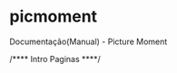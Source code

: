 picmoment
=========
Documentação(Manual) - Picture Moment
<!-- Date create manual - 09/20/2014 12:23:31PM -->


/**** Intro Paginas ****/

<!-- Page(Inicio) - Exibe postagens(Moments) encontrada em toda a rede...
<!-- Page(Sou Fã) - Exibe postagens(Moments) somente dos usuários de qual você é fã...
<!-- Page(Perfil) - Exibe postagens(Moments) do usuário na qual perfil foi acessado junto com suas informações..
<!-- Page(Editar Perfil) - Exibe opções para o usuário logado possa alterar opções do seu perfil...
<!-- Page(Mensagens) - Exibe mensagens enviadas por outro usuário e mensagens que você enviou...
<!-- Page(Admin) - Pagina em desenvolvimento para usuário administrador da rede gerenciar os usuários,postagens(Moments), comentario, acesso da rede e entre outros ...

/**** Funções em geral ****/

<!-- Comentar - Funciona como direito de replica de outros usuários a um determinado post..
<!-- Virar Fã - Opção funciona como assinatura de um 'feed', você vira fã de um usuário e passa a receber seus post's(Moments) separados na pagina (Sou Fã)...
<!-- Aprovar/Reprovar - Opção para o usuário avaliar o post(Moment) em questão, dependendo da quantidade de avaliações determinado post pode para no nosso 'Top 10'...
<!-- Top 10 - Função na qual mostra os post mais bem avaliados (Top 10 Beloved) ou não (Top 10 Hated)..
<!-- Postar - Função na qual você posta uma determinada arte, foto, momento pessoal ou simplesmente uma imagem qualquer junto a uma legenda com limite de caracteres (50) para todos conectado a rede possam ver. Essa opção aceita imagens GIF(Imagens animadas)...
<!-- Chat de discussão - Função que faz com que o dono de determinado post(Moment) crie uma sala de discussão para a arte em questão, quando os outros usuários clicam no post(Moment) que está com sala de discussão aberta, aparece opção para eles entrarem na sala. A sala contem o dono da arte, sua legenda e tempo de duração, cada sala tem 1 hora de duração com conversa em aberto e todos tem acesso ...
<!-- Deixar mensagem - Opção na qual um determinado usuário ao acessar outro perfil é disponibilizada e faz com que você possa deixar uma mensagem para o usuario na qual você acessou o perfil, e essa opção disponibiliza duas funções que deixa quem enviou mensagem anonimo ou não e essa opção permite o direito de resposta estando em anonimo ou não. Função anonima é gerenciada por algum admin de forma exclusiva, em caso de abuso do usuário...
<!-- Editar perfil - Opção com funções para que o usuário edite seus perfil como nome, imagem de perffil, usuário e inclusive seu email...
<!-- Visitas no perfil - Opção na qual o usuário ativa ou desativa visitas feitas em outro perfil. Se esta opção for desativada o usuário para de registrar suas visitas no perfil de terceiros, porém ele deixa de ver quem lhe visitou dentre esse tempo, ao ativado sua funcionalidade mostra os registros com hora e data...
<!-- Background Editor - Opção com 2 funções para gerenciamento de background , primeira função vem com a opção de usuário adicionar capa ao seu perfil, uma imagem que fica no fundo da sua foto de perfil. A outra função vem com uma opção que trabalha com o CSS da pagina, ele faz com o que usuario adicione uma imagem de fundo ao seu perfil que inclusive é visualizada por outros ao acessar seu perfil, esta opção disponibiliza função para gerenciar como ele vai se posicionar em sua janela...
<!-- Background Sound - Opção com uma função que reune sua musica preferida ao seu perfil, esta opção faz com que você selecione uma musica do youtube , pegando um terço da sua url e adicionando a função e logo ao acionar-lá você poe em seu perfil e é tocada automaticamente quando um outro usuário acessa seu perfil. Esta função tem opção de parar caso o outro usuário se incomode com a musica ...
<!-- Alterar senha - Opção na qual usuário atualiza sua senha, como já diz no proprio nome..
<!-- Busca de usuários - Inserindo um terço ou nome de um determinado usuário que você procura o sistema lhe retorna a busca com os resultados...
<!-- Lembrar-me - Salva senha e login do usuário nos cookies do pc local de forma criptografada para que ao acessar novamente aquele site ainda existe sessão..
<!-- Recuperar senha - Opção na qual existe função que envia email pro usuário com um link que possui vinculo com sua conta e da opção de cria nova senha, por segurança o link funciona apenas por 1 hora..
